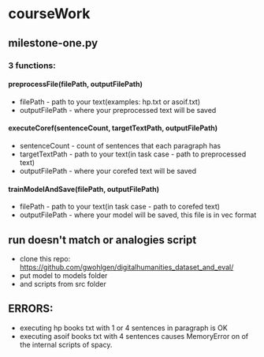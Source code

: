 # courseWork
## milestone-one.py
### 3 functions:
#### preprocessFile(filePath, outputFilePath)
- filePath - path to your text(examples: hp.txt or asoif.txt)
- outputFilePath - where your preprocessed text will be saved
#### executeCoref(sentenceCount, targetTextPath, outputFilePath)
- sentenceCount - count of sentences that each paragraph has
- targetTextPath - path to your text(in task case - path to preprocessed text)
- outputFilePath - where your corefed text will be saved
#### trainModelAndSave(filePath, outputFilePath)
- filePath - path to your text(in task case - path to corefed text)
- outputFilePath - where your model will be saved, this file is in vec format

## run doesn't match or analogies script
- clone this repo: https://github.com/gwohlgen/digitalhumanities_dataset_and_eval/
- put model to models folder
- and scripts from src folder

## ERRORS:
- executing hp books txt with 1 or 4 sentences in paragraph is OK
- executing asoif books txt with 4 sentences causes MemoryError on of the internal scripts of spacy.
